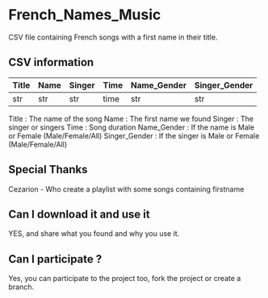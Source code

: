 # French_Names_Music

CSV file containing French songs with a first name in their title.

## CSV information

 Title | Name | Singer | Time | Name_Gender | Singer_Gender |
|-------|------|--------|------|-------------|---------------|
| str   | str  | str    | time | str         | str           |

Title : The name of the song
Name : The first name we found
Singer : The singer or singers
Time : Song duration
Name_Gender : If the name is Male or Female (Male/Female/All)
Singer_Gender : If the singer is Male or Female (Male/Female/All)

## Special Thanks

Cezarion - Who create a playlist with some songs containing firstname

## Can I download it and use it

YES, and share what you found and why you use it.

## Can I participate ?

Yes, you can participate to the project too, fork the project or create a branch.
